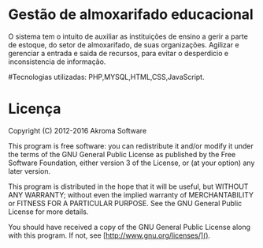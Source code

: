 # Gestão de almoxarifado educacional
O sistema tem o intuito de auxiliar as instituições de ensino a gerir a parte de estoque, do setor de almoxarifado, de suas organizações.
Agilizar e gerenciar a entrada e saida de recursos, para evitar o desperdicio e inconsistencia de informação.

#Tecnologias utilizadas:
PHP,MYSQL,HTML,CSS,JavaScript.

# Licença
Copyright (C) 2012-2016  Akroma Software

This program is free software: you can redistribute it and/or modify
it under the terms of the GNU General Public License as published by
the Free Software Foundation, either version 3 of the License, or
(at your option) any later version.

This program is distributed in the hope that it will be useful,
but WITHOUT ANY WARRANTY; without even the implied warranty of
MERCHANTABILITY or FITNESS FOR A PARTICULAR PURPOSE.  See the
GNU General Public License for more details.

You should have received a copy of the GNU General Public License
along with this program.  If not, see [http://www.gnu.org/licenses/]().
